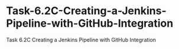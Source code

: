 # Task-6.2C-Creating-a-Jenkins-Pipeline-with-GitHub-Integration
Task 6.2C Creating a Jenkins Pipeline with GitHub Integration
